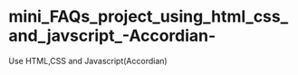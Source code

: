 # mini_FAQs_project_using_html_css_and_javscript_-Accordian-
Use HTML,CSS and Javascript(Accordian)
